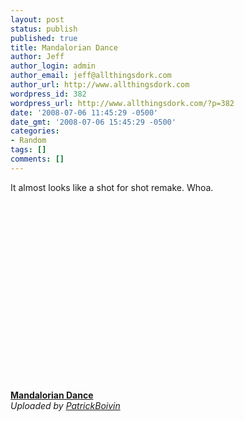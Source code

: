 ```yaml
---
layout: post
status: publish
published: true
title: Mandalorian Dance
author: Jeff
author_login: admin
author_email: jeff@allthingsdork.com
author_url: http://www.allthingsdork.com
wordpress_id: 382
wordpress_url: http://www.allthingsdork.com/?p=382
date: '2008-07-06 11:45:29 -0500'
date_gmt: '2008-07-06 15:45:29 -0500'
categories:
- Random
tags: []
comments: []
---
```

<p>It almost looks like a shot for shot remake. Whoa.</p>
<div><object width="420" height="301"><param name="movie" value="http://www.dailymotion.com/swf/x5rctg&related=0"></param><param name="allowFullScreen" value="true"></param><param name="allowScriptAccess" value="always"></param><embed src="http://www.dailymotion.com/swf/x5rctg&related=0" type="application/x-shockwave-flash" width="420" height="301" allowFullScreen="true" allowScriptAccess="always"></embed></object><br /><b><a href="http://www.dailymotion.com/video/x5rctg_mandalorian-dance_fun">Mandalorian Dance</a></b><br /><i>Uploaded by <a href="http://www.dailymotion.com/PatrickBoivin">PatrickBoivin</a></i></div></p>
